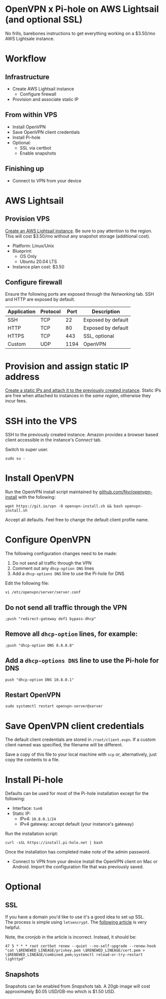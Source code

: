 # OpenVPN x Pi-hole on AWS Lightsail (and optional SSL)

No frills, barebones instructions to get everything working on a $3.50/mo AWS Lightsale instance. 

# Workflow
## Infrastructure
* Create AWS Lightsail instance
  * Configure firewall
* Provision and associate static IP
## From within VPS
* Install OpenVPN
* Save OpenVPN client credentials
* Install Pi-hole
* Optional:
  * SSL via certbot
  * Enable snapshots
## Finishing up
* Connect to VPN from your device

# AWS Lightsail
## Provision VPS
[Create an AWS Lightsail instance](https://lightsail.aws.amazon.com/ls/webapp/home/instances). Be sure to pay attention to the region. 
This will cost $3.50/mo without any snapshot storage (additional cost).

* Platform: Linux/Unix
* Blueprint: 
  * OS Only
  * Ubuntu 20.04 LTS
* Instance plan cost: $3.50

## Configure firewall 
Ensure the following ports are exposed through the *Networking* tab. SSH and HTTP are exposed by default.

Application | Protocol | Port | Description
----------- | -------- | ---- | -----------
SSH | TCP | 22 | Exposed by default
HTTP | TCP | 80 | Exposed by default
HTTPS | TCP | 443 | SSL, optional
Custom | UDP | 1194 | OpenVPN

# Provision and assign static IP address
[Create a static IPs and attach it to the previously created instance](https://lightsail.aws.amazon.com/ls/webapp/create/static-ip). Static IPs are free when attached to instances in the *same region*, otherwise they incur fees. 

# SSH into the VPS
SSH to the previously created instance. Amazon provides a browser based client accessible in the instance's *Connect* tab.

Switch to super user.
```
sudo su -
```

# Install OpenVPN
Run the OpenVPN install script maintained by [github.com/Nyr/openvpn-install](https://github.com/Nyr/openvpn-install) with the following:

```
wget https://git.io/vpn -O openvpn-install.sh && bash openvpn-install.sh
```

Accept all defaults. Feel free to change the default client profile name.

# Configure OpenVPN 
The following configuration changes need to be made:
1. Do not send all traffic through the VPN
1. Comment out any `dhcp-option DNS` lines
1. Add a `dhcp-options DNS` line to use the Pi-hole for DNS

Edit the following file:
```
vi /etc/openvpn/server/server.conf
```

## Do not send all traffic through the VPN
```
;push "redirect-gateway def1 bypass-dhcp"
```

## Remove all `dhcp-option` lines, for example:
```
;push "dhcp-option DNS 8.8.8.8"
```

## Add a `dhcp-options DNS` line to use the Pi-hole for DNS
```
push "dhcp-option DNS 10.8.0.1"
```

## Restart OpenVPN
```
sudo systemctl restart openvpn-server@server
```
# Save OpenVPN client credentials
The default client credentials are stored in `/root/client.ovpn`. If a custom client named was specified, the filename will be different.

Save a copy of this file to your local machine with `scp` or, alternatively, just copy the contents to a file.

# Install Pi-hole
Defaults can be used for most of the Pi-hole installation except for the following:
* Interface: `tun0` 
* Static IP:
  * IPv4: `10.8.0.1/24`
  * IPv4 gateway: accept default (your instance's gateway)

Run the installation script:
```
curl -sSL https://install.pi-hole.net | bash
```

Once the installation has completed make note of the admin password.

* Connect to VPN from your device
Install the OpenVPN client on Mac or Android. Import the configuration file that was previously saved.

# Optional
## SSL
If you have a domain you'd like to use it's a good idea to set up SSL.  
The process is simple using `letsencrypt`. The [following article](https://www.gilbertotorres.com/install-letsencrypt-ssl-into-pi-hole-server/) is very helpful.

Note, the cronjob in the article is incorrect. Instead, it should be:
```
47 5 * * * root certbot renew --quiet --no-self-upgrade --renew-hook "cat \$RENEWED_LINEAGE/privkey.pem \$RENEWED_LINEAGE/cert.pem > \$RENEWED_LINEAGE/combined.pem;systemctl reload-or-try-restart lighttpd"
```

## Snapshots
Snapshots can be enabled from *Snapshots* tab. A 20gb image will cost approximately $0.05 USD/GB-mo which is $1.50 USD.

